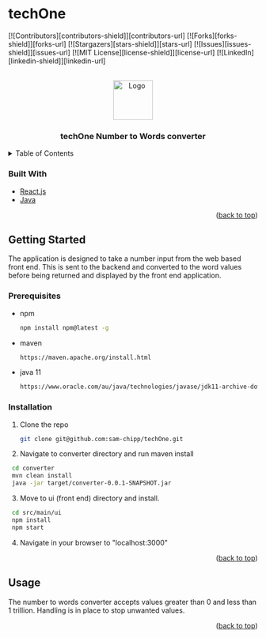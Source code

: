 # techOne

<div id="top"></div>


<!-- PROJECT SHIELDS -->
<!--
*** I'm using markdown "reference style" links for readability.
*** Reference links are enclosed in brackets [ ] instead of parentheses ( ).
*** See the bottom of this document for the declaration of the reference variables
*** for contributors-url, forks-url, etc. This is an optional, concise syntax you may use.
*** https://www.markdownguide.org/basic-syntax/#reference-style-links
-->
[![Contributors][contributors-shield]][contributors-url]
[![Forks][forks-shield]][forks-url]
[![Stargazers][stars-shield]][stars-url]
[![Issues][issues-shield]][issues-url]
[![MIT License][license-shield]][license-url]
[![LinkedIn][linkedin-shield]][linkedin-url]



<!-- PROJECT LOGO -->
<br />
<div align="center">
  <a href="https://github.com/othneildrew/Best-README-Template">
    <img src="images/logo.png" alt="Logo" width="80" height="80">
  </a>

  <h3 align="center">techOne Number to Words converter</h3>
</div>



<!-- TABLE OF CONTENTS -->
<details>
  <summary>Table of Contents</summary>
  <ol>
    <li>
      <a href="#getting-started">Getting Started</a>
      <ul>
        <li><a href="#prerequisites">Prerequisites</a></li>
        <li><a href="#installation">Installation</a></li>
      </ul>
    </li>
    <li><a href="#usage">Usage</a></li>
    <li><a href="#roadmap">Roadmap</a></li>
    <li><a href="#contributing">Contributing</a></li>
    <li><a href="#license">License</a></li>
    <li><a href="#contact">Contact</a></li>
    <li><a href="#acknowledgments">Acknowledgments</a></li>
  </ol>
</details>






### Built With

* [React.js](https://reactjs.org/)
* [Java](https://java.com/)

<p align="right">(<a href="#top">back to top</a>)</p>



<!-- GETTING STARTED -->
## Getting Started

The application is designed to take a number input from the web based front end. This is sent to the backend and converted to the word values before being returned and displayed by the front end application.

### Prerequisites

* npm
  ```sh
  npm install npm@latest -g
  ```
* maven
  ```sh
  https://maven.apache.org/install.html
  ```
* java 11
  ```sh
  https://www.oracle.com/au/java/technologies/javase/jdk11-archive-downloads.html
  ```  

### Installation

1. Clone the repo
   ```sh
   git clone git@github.com:sam-chipp/techOne.git
   ```
2. Navigate to converter directory and run maven install
  ```sh
   cd converter
   mvn clean install
   java -jar target/converter-0.0.1-SNAPSHOT.jar
   ```
3. Move to ui (front end) directory and install.
  ```sh
   cd src/main/ui
   npm install
   npm start
   ```
4. Navigate in your browser to "localhost:3000"

<p align="right">(<a href="#top">back to top</a>)</p>



<!-- USAGE EXAMPLES -->
## Usage

The number to words converter accepts values greater than 0 and less than 1 trillion. Handling is in place to stop unwanted values. 

<p align="right">(<a href="#top">back to top</a>)</p>

